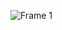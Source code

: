 ![Frame 1](https://user-images.githubusercontent.com/32068559/215255058-0c53b905-1f57-4fbb-b541-0903576d2d11.png)

